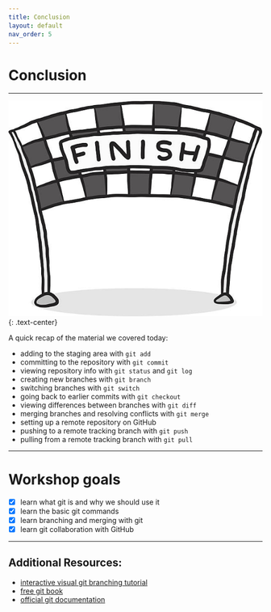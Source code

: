 ```yaml
---
title: Conclusion
layout: default
nav_order: 5
---
```


# Conclusion
---
![finish](../images/finish.jpg)
{: .text-center}

A quick recap of the material we covered today:
* adding to the staging area with ```git add```
* committing to the repository with ```git commit```
* viewing repository info with ```git status``` and ```git log``` 
* creating new branches with ```git branch``` 
* switching branches with ```git switch```
* going back to earlier commits with ```git checkout```
* viewing differences between branches with ```git diff```
* merging branches and resolving conflicts with ```git merge```
* setting up a remote repository on GitHub
* pushing to a remote tracking branch with ```git push```
* pulling from a remote tracking branch with ```git pull```

---

# Workshop goals
- [x] learn what git is and why we should use it
- [x] learn the basic git commands
- [x] learn branching and merging with git
- [x] learn git collaboration with GitHub

---

## Additional Resources:
* [interactive visual git branching tutorial](https://learngitbranching.js.org/?locale=en_US)
* [free git book](https://git-scm.com/book/en/v2)
* [official git documentation](https://git-scm.com/doc)



